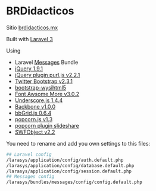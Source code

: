 BRDidacticos
=============

Sitio [brdidacticos.mx](http://brdidacticos.mx)

Built with [Laravel 3](http://laravel.com)

Using
- Laravel [Messages](http://bundles.laravel.com/bundle/Messages) Bundle
- [jQuery 1.9.1](https://github.com/jquery/jquery/tree/1.9.1)
- [jQuery plugin purl.js v2.2.1](https://github.com/allmarkedup/jQuery-URL-Parser)
- [Twitter Bootstrap v2.3.1](https://github.com/twitter/bootstrap/tree/v2.3.1)
- [bootstrap-wysihtml5](https://github.com/jhollingworth/bootstrap-wysihtml5/)
- [Font Awsome More v3.0.2](https://github.com/gregoryloucas/Font-Awesome-More/tree/Font-Awesome-v3.0.2)
- [Underscore.js 1.4.4](https://github.com/documentcloud/underscore/tree/1.4.4)
- [Backbone v1.0.0](https://github.com/documentcloud/backbone/tree/1.0.0)
- [bbGrid.js 0.6.4](https://github.com/direct-fuel-injection/bbGrid)
- [popcorn.js v1.3](https://github.com/mozilla/popcorn-js/tree/v1.3)
- [popcorn plugin slideshare](https://github.com/SocialCoding4Good/popcorn-js-slideshare)
- [SWFObject v2.2](https://code.google.com/p/swfobject/)


You need to rename and add you own settings to this files:

```bash
## Laravel config
/larasys/application/config/auth.default.php
/larasys/application/config/database.default.php
/larasys/application/config/session.default.php
## Messages config
/larasys/bundles/messages/config/config.default.php
```
